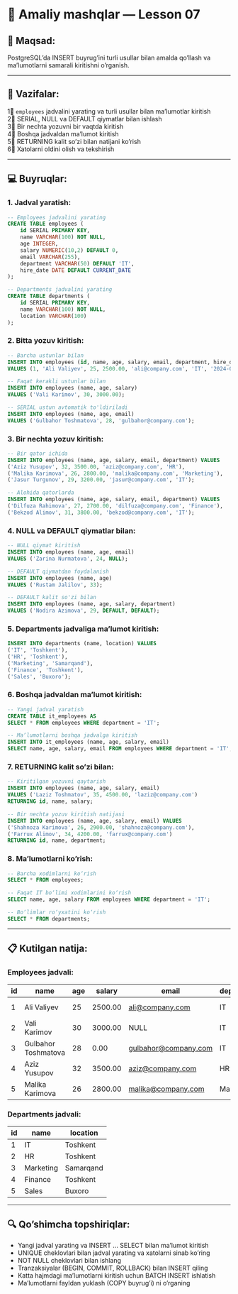 # 📐 Amaliy mashqlar — Lesson 07

## 🎯 Maqsad:
PostgreSQLʼda INSERT buyrugʼini turli usullar bilan amalda qoʼllash va maʼlumotlarni samarali kiritishni oʼrganish.

---

## 🔷 Vazifalar:
1⃣ `employees` jadvalini yarating va turli usullar bilan maʼlumotlar kiritish  
2⃣ SERIAL, NULL va DEFAULT qiymatlar bilan ishlash  
3⃣ Bir nechta yozuvni bir vaqtda kiritish  
4⃣ Boshqa jadvaldan maʼlumot kiritish  
5⃣ RETURNING kalit soʼzi bilan natijani koʼrish  
6⃣ Xatolarni oldini olish va tekshirish

---

## 💻 Buyruqlar:

### 1. Jadval yaratish:
```sql
-- Employees jadvalini yarating
CREATE TABLE employees (
    id SERIAL PRIMARY KEY,
    name VARCHAR(100) NOT NULL,
    age INTEGER,
    salary NUMERIC(10,2) DEFAULT 0,
    email VARCHAR(255),
    department VARCHAR(50) DEFAULT 'IT',
    hire_date DATE DEFAULT CURRENT_DATE
);

-- Departments jadvalini yarating
CREATE TABLE departments (
    id SERIAL PRIMARY KEY,
    name VARCHAR(100) NOT NULL,
    location VARCHAR(100)
);
```

### 2. Bitta yozuv kiritish:
```sql
-- Barcha ustunlar bilan
INSERT INTO employees (id, name, age, salary, email, department, hire_date) 
VALUES (1, 'Ali Valiyev', 25, 2500.00, 'ali@company.com', 'IT', '2024-01-15');

-- Faqat kerakli ustunlar bilan
INSERT INTO employees (name, age, salary) 
VALUES ('Vali Karimov', 30, 3000.00);

-- SERIAL ustun avtomatik to'ldiriladi
INSERT INTO employees (name, age, email) 
VALUES ('Gulbahor Toshmatova', 28, 'gulbahor@company.com');
```

### 3. Bir nechta yozuv kiritish:
```sql
-- Bir qator ichida
INSERT INTO employees (name, age, salary, email, department) VALUES 
('Aziz Yusupov', 32, 3500.00, 'aziz@company.com', 'HR'),
('Malika Karimova', 26, 2800.00, 'malika@company.com', 'Marketing'),
('Jasur Turgunov', 29, 3200.00, 'jasur@company.com', 'IT');

-- Alohida qatorlarda
INSERT INTO employees (name, age, salary, email, department) VALUES 
('Dilfuza Rahimova', 27, 2700.00, 'dilfuza@company.com', 'Finance'),
('Bekzod Alimov', 31, 3800.00, 'bekzod@company.com', 'IT');
```

### 4. NULL va DEFAULT qiymatlar bilan:
```sql
-- NULL qiymat kiritish
INSERT INTO employees (name, age, email) 
VALUES ('Zarina Nurmatova', 24, NULL);

-- DEFAULT qiymatdan foydalanish
INSERT INTO employees (name, age) 
VALUES ('Rustam Jalilov', 33);

-- DEFAULT kalit so'zi bilan
INSERT INTO employees (name, age, salary, department) 
VALUES ('Nodira Azimova', 29, DEFAULT, DEFAULT);
```

### 5. Departments jadvaliga maʼlumot kiritish:
```sql
INSERT INTO departments (name, location) VALUES 
('IT', 'Toshkent'),
('HR', 'Toshkent'),
('Marketing', 'Samarqand'),
('Finance', 'Toshkent'),
('Sales', 'Buxoro');
```

### 6. Boshqa jadvaldan maʼlumot kiritish:
```sql
-- Yangi jadval yaratish
CREATE TABLE it_employees AS 
SELECT * FROM employees WHERE department = 'IT';

-- Maʼlumotlarni boshqa jadvalga kiritish
INSERT INTO it_employees (name, age, salary, email)
SELECT name, age, salary, email FROM employees WHERE department = 'IT';
```

### 7. RETURNING kalit soʼzi bilan:
```sql
-- Kiritilgan yozuvni qaytarish
INSERT INTO employees (name, age, salary, email) 
VALUES ('Laziz Toshmatov', 35, 4500.00, 'laziz@company.com')
RETURNING id, name, salary;

-- Bir nechta yozuv kiritish natijasi
INSERT INTO employees (name, age, salary, email) VALUES 
('Shahnoza Karimova', 26, 2900.00, 'shahnoza@company.com'),
('Farrux Alimov', 34, 4200.00, 'farrux@company.com')
RETURNING id, name, department;
```

### 8. Maʼlumotlarni koʼrish:
```sql
-- Barcha xodimlarni koʼrish
SELECT * FROM employees;

-- Faqat IT boʼlimi xodimlarini koʼrish
SELECT name, age, salary FROM employees WHERE department = 'IT';

-- Boʼlimlar roʼyxatini koʼrish
SELECT * FROM departments;
```

---

## 📋 Kutilgan natija:

### Employees jadvali:
| id | name | age | salary | email | department | hire_date |
|----|------|-----|--------|-------|------------|-----------|
| 1  | Ali Valiyev | 25 | 2500.00 | ali@company.com | IT | 2024-01-15 |
| 2  | Vali Karimov | 30 | 3000.00 | NULL | IT | 2024-07-17 |
| 3  | Gulbahor Toshmatova | 28 | 0.00 | gulbahor@company.com | IT | 2024-07-17 |
| 4  | Aziz Yusupov | 32 | 3500.00 | aziz@company.com | HR | 2024-07-17 |
| 5  | Malika Karimova | 26 | 2800.00 | malika@company.com | Marketing | 2024-07-17 |

### Departments jadvali:
| id | name | location |
|----|------|----------|
| 1  | IT | Toshkent |
| 2  | HR | Toshkent |
| 3  | Marketing | Samarqand |
| 4  | Finance | Toshkent |
| 5  | Sales | Buxoro |

---

## 🔍 Qoʼshimcha topshiriqlar:
- Yangi jadval yarating va INSERT ... SELECT bilan maʼlumot kiritish
- UNIQUE cheklovlari bilan jadval yarating va xatolarni sinab koʼring
- NOT NULL cheklovlari bilan ishlang
- Tranzaksiyalar (BEGIN, COMMIT, ROLLBACK) bilan INSERT qiling
- Katta hajmdagi maʼlumotlarni kiritish uchun BATCH INSERT ishlatish
- Maʼlumotlarni fayldan yuklash (COPY buyrugʼi) ni oʼrganing 